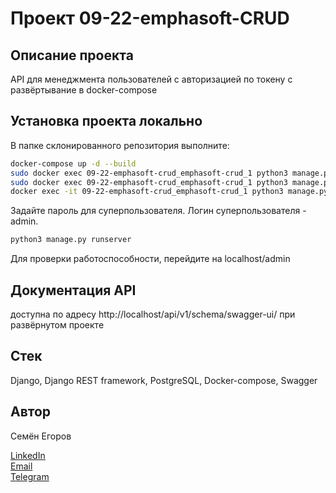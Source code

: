 # Проект 09-22-emphasoft-CRUD

## Описание проекта

API для менеджмента пользователей с авторизацией по токену с развёртывание в docker-compose

## Установка проекта локально

В папке склонированного репозитория выполните:

```bash
docker-compose up -d --build
sudo docker exec 09-22-emphasoft-crud_emphasoft-crud_1 python3 manage.py makemigrations
sudo docker exec 09-22-emphasoft-crud_emphasoft-crud_1 python3 manage.py migrate
docker exec -it 09-22-emphasoft-crud_emphasoft-crud_1 python3 manage.py createsuperuser --email admin@admin.com --username admin -v 3
```
Задайте пароль для суперпользователя. Логин суперпользователя - admin.
```bash
python3 manage.py runserver
```
Для проверки работоспособности, перейдите на localhost/admin

## Документация API

доступна по адресу http://localhost/api/v1/schema/swagger-ui/ при развёрнутом проекте

## Стек

Django, Django REST framework, PostgreSQL, Docker-compose, Swagger

## Автор

Семён Егоров  

[LinkedIn](https://www.linkedin.com/in/simonegorov/)  
[Email](rhinorofl@gmail.com)  
[Telegram](https://t.me/SamePersoon)
